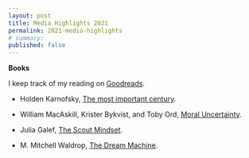 ```yaml
---
layout: post
title: Media Highlights 2021
permalink: 2021-media-highlights
# summary: 
published: false
---
```


**Books**

I keep track of my reading on [Goodreads]( https://www.goodreads.com/danielmay).

* Holden Karnofsky, [
The most important century](https://www.cold-takes.com/most-important-century/).

* William MacAskill, Krister Bykvist, and Toby Ord, [Moral Uncertainty](https://www.moraluncertainty.com/).

* Julia Galef, [The Scout Mindset](https://www.vox.com/future-perfect/22410374/julia-galef-book-scout-mindset-interview-think).

* M. Mitchell Waldrop, [The Dream Machine](https://press.stripe.com/the-dream-machine).
